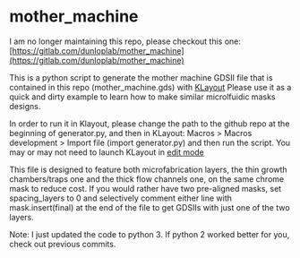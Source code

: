 # mother_machine

I am no longer maintaining this repo, please checkout this one: [https://gitlab.com/dunloplab/mother_machine](https://gitlab.com/dunloplab/mother_machine)

This is a python script to generate the mother machine GDSII file that is contained in this repo (mother_machine.gds) with [KLayout](http://www.klayout.de/)
Please use it as a quick and dirty example to learn how to make similar microlfuidic masks designs.

In order to run it in Klayout, please change the path to the github repo at the beginning of generator.py, and then in KLayout: Macros > Macros development > Import file (import generator.py) and then run the script.
You may or may not need to launch KLayout in [edit mode](https://www.klayout.de/0.24/doc/manual/edit_mode.html)

This file is designed to feature both microfabrication layers, the thin growth chambers/traps one and the thick flow channels one, on the same chrome mask to reduce cost. If you would rather have two pre-aligned masks, set spacing_layers to 0 and selectively comment either line with mask.insert(final) at the end of the file to get GDSIIs with just one of the two layers.

Note: I just updated the code to python 3. If python 2 worked better for you, check out previous commits.
